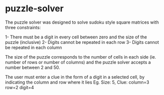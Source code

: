 # puzzle-solver

The puzzle solver was designed to solve sudoku style square matrices with three constraints:

1- There must be a digit in every cell between zero and the size of the puzzle (inclusive)
2- Digits cannot be repeated in each row
3- Digits cannot be repeated in each column

The size of the puzzle corresponds to the number of cells in each side (ie. number of rows or number of columns)
and the puzzle solver accepts a number between 2 and 50.

The user must enter a clue in the form of a digit in a selected cell, by indicating the column and row where it lies
Eg. Size: 5, Clue: column=3 row=2 digit=4
